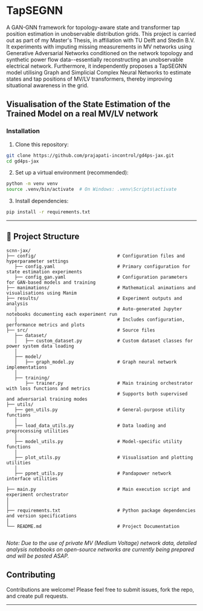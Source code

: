 # TapSEGNN
A GAN-GNN framework for topology-aware state and transformer tap position estimation in unobservable distribution grids. This project is carried out as part of my Master's Thesis, in affiliation with TU Delft and Stedin B.V. It experiments with imputing missing measurements in MV networks using Generative Adversarial Networks conditioned on the network topology and synthetic power flow data--essentially reconstructing an unobservable electrical network. Furthermore, it independently proposes a TapSEGNN model utilising Graph and Simplicial Complex Neural Networks to estimate states and tap positions of MV/LV transformers, thereby improving situational awareness in the grid. 



## Visualisation of the State Estimation of the Trained Model on a real MV/LV network


### Installation

1. Clone this repository:

```bash
git clone https://github.com/prajapati-incontrol/gd4ps-jax.git
cd gd4ps-jax
```


2. Set up a virtual environment (recommended):


```bash
python -m venv venv
source .venv/bin/activate  # On Windows: .venv\Scripts\activate
```

3. Install dependencies:

```bash
pip install -r requirements.txt
```
---

## 📁 Project Structure

```
scnn-jax/
├── config/                              # Configuration files and hyperparameter settings
   ├── config.yaml                       # Primary configuration for state estimation experiments
   ├── config_gan.yaml                   # Configuration parameters for GAN-based models and training
├── manimations/                         # Mathematical animations and visualisations using Manim
├── results/                             # Experiment outputs and analysis
   │                                     # Auto-generated Jupyter notebooks documenting each experiment run
   │                                     # Includes configuration, performance metrics and plots
├── src/                                 # Source files
   ├── dataset/                          
   │   ├── custom_dataset.py             # Custom dataset classes for power system data loading
   │                                     
   ├── model/                            
   │   ├── graph_model.py                # Graph neural network implementations 
   │                                     
   ├── training/                         
       ├── trainer.py                    # Main training orchestrator with loss functions and metrics
                                         # Supports both supervised and adversarial training modes
├── utils/                               
   ├── gen_utils.py                      # General-purpose utility functions
   │                                     
   ├── load_data_utils.py                # Data loading and preprocessing utilities
   │                                     
   ├── model_utils.py                    # Model-specific utility functions
   │                                     
   ├── plot_utils.py                     # Visualisation and plotting utilities
   │                                     
   ├── ppnet_utils.py                    # Pandapower network interface utilities
                                         
├── main.py                              # Main execution script and experiment orchestrator
│                                        
│                                        
├── requirements.txt                     # Python package dependencies and version specifications
│                                        
└── README.md                            # Project Documentation
                                         
```

_Note: Due to the use of private MV (Medium Voltage) network data, detailed analysis notebooks on open-source networks are currently being prepared and will be posted ASAP._

## Contributing

Contributions are welcome! Please feel free to submit issues, fork the repo, and create pull requests.

---






